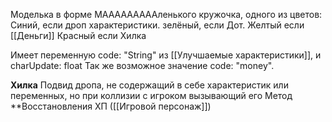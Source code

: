 Моделька в форме МАААААААААленького кружочка, одного из цветов:
		Синий, если дроп характеристики.
		зелёный, если Дот.
		Желтый если [[Деньги]]
		Красный если Хилка

Имеет переменную code: "String" из [[Улучшаемые характеристики]], и charUpdate: float
Так же возможное значение code: "money".


**Хилка**
Подвид дропа, не содержащий в себе характеристик или переменных, но при коллизии с игроком вызывающий его Метод **Восстановления ХП ([[Игровой персонаж]])